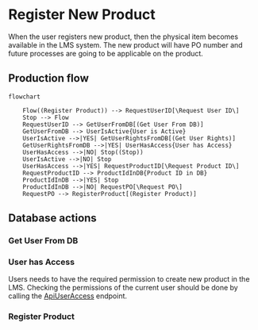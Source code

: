 # Register New Product

When the user registers new product, then the physical item becomes available in
the LMS system. The new product will have PO number and future processes are
going to be applicable on the product.

## Production flow

``` mermaid
flowchart

    Flow((Register Product)) --> RequestUserID[\Request User ID\]
    Stop --> Flow
    RequestUserID --> GetUserFromDB[(Get User From DB)]
    GetUserFromDB --> UserIsActive{User is Active}
    UserIsActive -->|YES| GetUserRightsFromDB[(Get User Rights)]
    GetUserRightsFromDB -->|YES| UserHasAccess{User has Access}
    UserHasAccess -->|NO| Stop((Stop))
    UserIsActive -->|NO| Stop
    UserHasAccess -->|YES| RequestProductID[\Request Product ID\]
    RequestProductID --> ProductIdInDB{Product ID in DB}
    ProductIdInDB -->|YES| Stop
    ProductIdInDB -->|NO| RequestPO[\Request PO\]
    RequestPO --> RegisterProduct[(Register Product)]
```

## Database actions

### Get User From DB

### User has Access

Users needs to have the required permission to create new product in the LMS.
Checking the permissions of the current user should be done by calling the
[ApiUserAccess](UsersApiEndpoints.md#has-permission) endpoint.

### Register Product
